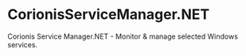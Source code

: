 # CorionisServiceManager.NET
Corionis Service Manager.NET - Monitor &amp; manage selected Windows services.
